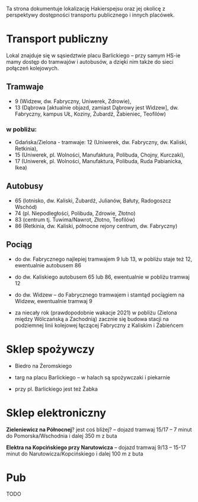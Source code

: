 Ta strona dokumentuje lokalizację Hakierspejsu oraz jej okolicę z perspektywy dostępności transportu publicznego i innych placówek.

# Transport publiczny

Lokal znajduje się w sąsiedztwie placu Barlickiego – przy samym HS-ie mamy dostęp do tramwajów i autobusów, a dzięki nim także do sieci połączeń kolejowych.
        
## Tramwaje

* 9 (Widzew, dw. Fabryczny, Uniwerek, Zdrowie),
* 13 (Dąbrowa [aktualnie objazd, zamiast Dąbrowy jest Widzew], dw. Fabryczny, kampus UŁ, Koziny, Żubardź, Żabieniec, Teofilów)

### w pobliżu:

* Gdańska/Zielona - tramwaje: 12 (Uniwerek, dw. Fabryczny, dw. Kaliski, Retkinia), 
* 15 (Uniwerek, pl. Wolności, Manufaktura, Polibuda, Chojny, Kurczaki), 
* 17 (Uniwerek, pl. Wolności, Manufaktura, Polibuda, Ruda Pabianicka, Ikea)

## Autobusy

* 65 (lotnisko, dw. Kaliski, Żubardź, Julianów, Bałuty, Radogoszcz Wschód)
* 74 (pl. Niepodległości, Polibuda, Zdrowie, Złotno)
* 83 (centrum tj. Tuwima/Nawrot, Złotno, Teofilów)
* 86 (Retkinia, dw. Kaliski, północne rejony centrum, dw. Fabryczny)

        
## Pociąg

* do dw. Fabrycznego najlepiej tramwajem 9 lub 13, w pobliżu staje też 12, ewentualnie autobusem 86

* do dw. Kaliskiego autobusem 65 lub 86, ewentualnie w pobliżu tramwaj 12

* do dw. Widzew – do Fabrycznego tramwajem i stamtąd pociągiem na Widzew, ewentualnie tramwaj 9

* za niecały rok (prawdopodobnie wakacje 2021) w pobliżu (Zielona między Wólczańską a Zachodnią) zacznie się
budowa stacji na podziemnej linii kolejowej łączącej Fabryczny z Kaliskim i Żabieńcem

# Sklep spożywczy

* Biedro na Żeromskiego

* targ na placu Barlickiego – w halach są spożywczaki i piekarnie

* przy pl. Barlickiego jest też Żabka

# Sklep elektroniczny

**Zieleniewicz na Północnej**? jest coś bliżej? – dojazd tramwaj 15/17 – 7 minut do Pomorska/Wschodnia i dalej 350 m z buta

**Elektra na Kopcińskiego przy Narutowicza** – dojazd tramwaj 9/13 – 15-17 minut do Narutowicza/Kopcińskiego i dalej 100 m z buta

    
# Pub

TODO